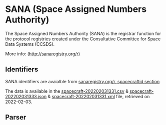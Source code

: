# SANA (Space Assigned Numbers Authority) 

The Space Assigned Numbers Authority (SANA) is the registrar function for the protocol registries created under the Consultative Committee for Space Data Systems (CCSDS).

More info:
(http://sanaregistry.org/r)

## Identifiers
SANA identifiers are avaialble from [sanaregistry.org/r, spacecraftid section](https://sanaregistry.org/r/spacecraftid/?per_page=500)

The data is available in the [spacecraft-202202031331.csv](spacecraft-202202031331.csv) & [spacecraft-202202031333.json](spacecraft-202202031333.json) & [spacecraft-202202031331.xml](spacecraft-202202031331.xml) file, retrieved on 2022-02-03.


## Parser

